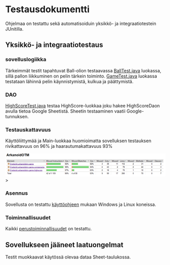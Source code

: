 # Testausdokumentti

Ohjelmaa on testattu sekä automatisoiduin yksikkö- ja integraatiotestein JUnitilla.

## Yksikkö- ja integraatiotestaus

### sovelluslogiikka

Tärkeimmät testit tapahtuvat Ball-olion testaavassa [BallTest.java](https://github.com/wood101/otm-harjoitustyo/blob/master/ArkanoidOTM/src/test/java/BallTest.java) luokassa, sillä pallon liikkuminen on pelin tärkein toiminto.
[GameTest.java](https://github.com/wood101/otm-harjoitustyo/blob/master/ArkanoidOTM/src/test/java/GameTest.java) luokassa testataan lähinnä pelin käynnistymistä, kulkua ja päättymistä.

### DAO

[HighScoreTest.java](https://github.com/wood101/otm-harjoitustyo/blob/master/ArkanoidOTM/src/test/java/HighScoreTest.java) testaa HighScore-luokkaa joku hakee HighScoreDaon avulla tietoa Google Sheetistä. Sheetin testaaminen vaatii Google-tunnuksen.

### Testauskattavuus

Käyttöliittymää ja Main-luokkaa huomioimatta sovelluksen testauksen rivikattavuus on 96% ja haarautumakattavuus 93%

<img src="https://raw.githubusercontent.com/wood101/otm-harjoitustyo/master/dokumentaatio/kuvat/jacoco.png">>


### Asennus

Sovellusta on testattu [käyttöohjeen](https://github.com/mluukkai/OtmTodoApp/blob/master/dokumentaatio/kayttoohje.md) mukaan Windows ja Linux koneissa.

### Toiminnallisuudet

Kaikki [perustoiminnallisuudet](http://github.com/wood101/otm-harjoitustyo/blob/master/dokumentaatio/vaatimusmaarittely.md) on testattu.

## Sovellukseen jääneet laatuongelmat

Testit muokkaavat käytössä olevaa dataa Sheet-taulukossa.
